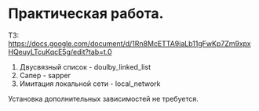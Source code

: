 # Практическая работа.
ТЗ: https://docs.google.com/document/d/1Rn8McETTA9iaLb11gFwKp7Zm9xpxHQeuyLTcuKqcE5g/edit?tab=t.0

1. Двусвязный список - doulby_linked_list
2. Сапер - sapper
3. Имитация локальной сети - local_network

Установка дополнительных зависимостей не требуется.